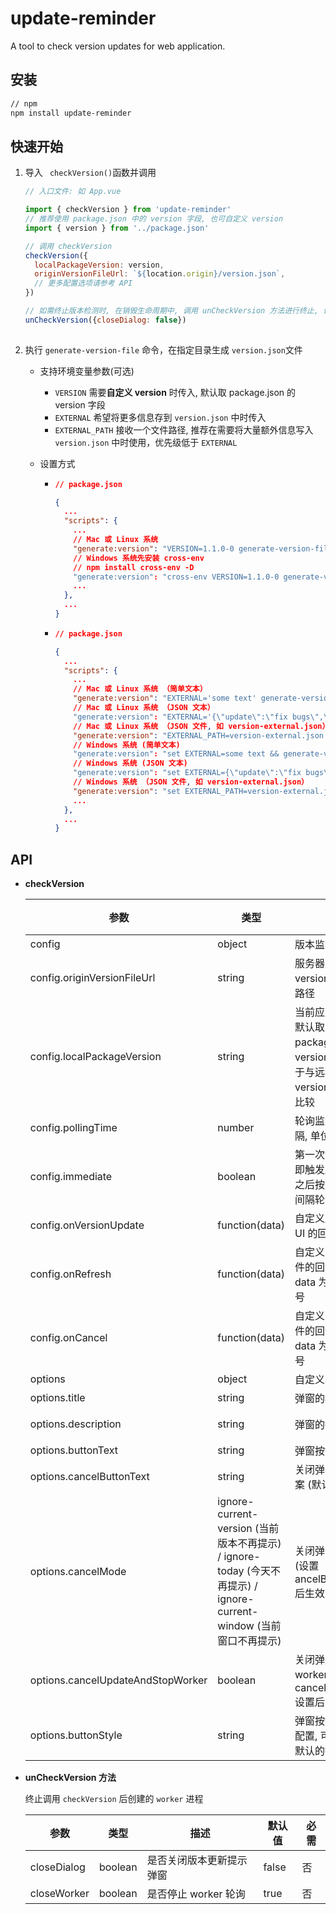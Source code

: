 # update-reminder

A tool to check version updates for web application.

## 安装

```bash
// npm
npm install update-reminder
```

## 快速开始

1. 导入 ` checkVersion()`函数并调用

   ```javascript
   // 入口文件: 如 App.vue
   
   import { checkVersion } from 'update-reminder'
   // 推荐使用 package.json 中的 version 字段, 也可自定义 version
   import { version } from '../package.json'
   
   // 调用 checkVersion
   checkVersion({
     localPackageVersion: version,
     originVersionFileUrl: `${location.origin}/version.json`, 
     // 更多配置选项请参考 API
   })
   
   // 如需终止版本检测时, 在销毁生命周期中, 调用 unCheckVersion 方法进行终止, 详情参见 API
   unCheckVersion({closeDialog: false})
    
   ```

2. 执行 `generate-version-file` 命令，在指定目录生成 `version.json`文件

   - 支持环境变量参数(可选)

     - `VERSION` 需要**自定义 version** 时传入, 默认取 package.json 的 version 字段
     - `EXTERNAL` 希望将更多信息存到 `version.json` 中时传入
     - `EXTERNAL_PATH` 接收一个文件路径, 推荐在需要将大量额外信息写入 `version.json` 中时使用，优先级低于 `EXTERNAL`

   - 设置方式

     - ```json
       // package.json
       
       {
         ...
         "scripts": {
           ...
           // Mac 或 Linux 系统
           "generate:version": "VERSION=1.1.0-0 generate-version-file dist public"
           // Windows 系统先安装 cross-env
           // npm install cross-env -D
           "generate:version": "cross-env VERSION=1.1.0-0 generate-version-file dist public"
           ...
         },
         ...
       }
       ```

     - ```json
       // package.json
       
       {
         ...
         "scripts": {
           ...
           // Mac 或 Linux 系统 （简单文本）
           "generate:version": "EXTERNAL='some text' generate-version-file dist public"
           // Mac 或 Linux 系统 （JSON 文本）
           "generate:version": "EXTERNAL='{\"update\":\"fix bugs\",\"content\":\"some tips\"}' generate-version-file dist public"
           // Mac 或 Linux 系统 （JSON 文件, 如 version-external.json）
           "generate:version": "EXTERNAL_PATH=version-external.json generate-version-file dist public"
           // Windows 系统 (简单文本)
           "generate:version": "set EXTERNAL=some text && generate-version-file dist public"
           // Windows 系统 (JSON 文本)
           "generate:version": "set EXTERNAL={\"update\":\"fix bugs\",\"content\":\"some tips\"} && generate-version-file dist public"
           // Windows 系统 （JSON 文件, 如 version-external.json）
           "generate:version": "set EXTERNAL_PATH=version-external.json && generate-version-file dist public"
           ...
         },
         ...
       }
       
       ```

## API

- **checkVersion**

  | 参数                              | 类型                                                         | 描述                                                         | 默认值                 | 必需 |
  | --------------------------------- | ------------------------------------------------------------ | ------------------------------------------------------------ | ---------------------- | ---- |
  | config                            | object                                                       | 版本监测配置项                                               |                        | 是   |
  | config.originVersionFileUrl       | string                                                       | 服务器上的 version.json 文件路径                             |                        | 是   |
  | config.localPackageVersion        | string                                                       | 当前应用版本号, 默认取 package.json 的 version 字段, 用于与远程服务器的 version.json 文件比较 |                        | 是   |
  | config.pollingTime                | number                                                       | 轮询监测的时间间隔, 单位 ms                                  | 5000                   | 否   |
  | config.immediate                  | boolean                                                      | 第一次访问时, 立即触发版本监测, 之后按自定义时间间隔轮询     | false                  | 否   |
  | config.onVersionUpdate            | function(data)                                               | 自定义版本提示 UI 的回调函数                                 |                        | 否   |
  | config.onRefresh                  | function(data)                                               | 自定义 refresh 事件的回调函数, data 为最新版本号             |                        | 否   |
  | config.onCancel                   | function(data)                                               | 自定义 cancel 事件的回调函数, data 为最新版本号              |                        | 否   |
  | options                           | object                                                       | 自定义弹窗 |                        | 否   |
  | options.title                     | string                                                       | 弹窗的标题                                                   | 提示                   | 否   |
  | options.description               | string                                                       | 弹窗的描述                                                   | 检测到新版本           | 否   |
  | options.buttonText                | string                                                       | 弹窗按钮text                                                 | 刷新                   | 否   |
  | options.cancelButtonText          | string                                                       | 关闭弹窗按钮的文案 (默认不展示)                              |                        | 否   |
  | options.cancelMode                | ignore-current-version (当前版本不再提示) / ignore-today (今天不再提示) / ignore-current-window (当前窗口不再提示) | 关闭弹窗的模式 (设置ancelButtonText 后生效)                  | ignore-current-version | 否   |
  | options.cancelUpdateAndStopWorker | boolean                                                      | 关闭弹窗时, 停止worker (当 cancelButtonText 设置后生效)      | false                  | 否   |
  | options.buttonStyle               | string                                                       | 弹窗按钮的 css 配置, 可以覆盖掉默认的按钮样式                |                        | 否   |

- **unCheckVersion 方法**

  终止调用 `checkVersion` 后创建的 `worker` 进程

  | 参数        | 类型    | 描述                     | 默认值 | 必需 |
  | ----------- | ------- | ------------------------ | ------ | ---- |
  | closeDialog | boolean | 是否关闭版本更新提示弹窗 | false  | 否   |
  | closeWorker | boolean | 是否停止 worker 轮询     | true   | 否   |
